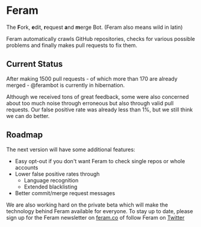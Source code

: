 # Feram

The **F**ork, **e**dit, **r**equest **a**nd **m**erge Bot.
(Feram also means wild in latin)

Feram automatically crawls GitHub repositories,
checks for various possible problems and finally makes
pull requests to fix them.


## Current Status

After making 1500 pull requests - of which more than 170 are already merged - @ferambot
is currently in hibernation.

Although we received tons of great feedback, some were also concerned
about too much noise through erroneous but also through valid pull requests.
Our false positive rate was already less than 1%,
but we still think we can do better.


## Roadmap

The next version will have some additional features:

- Easy opt-out if you don't want Feram to check single repos or whole accounts
- Lower false positive rates through
  - Language recognition
  - Extended blacklisting
- Better commit/merge request messages

We are also working hard on the private beta which will make the technology behind Feram available for everyone.
To stay up to date, please sign up for the Feram newsletter on [feram.co](http://feram.co)
of follow Feram on [Twitter](https://twitter.com/ferambot)
